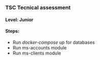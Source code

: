 ### TSC Tecnical assessment

#### Level: Junior

#### Steps:
- Run *docker-compose up* for databases
- Run ms-accounts module
- Run ms-clients module
